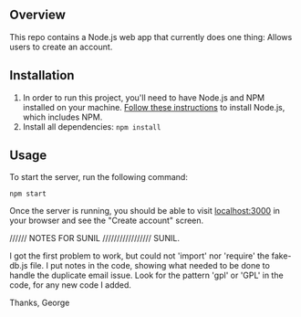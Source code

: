 ## Overview

This repo contains a Node.js web app that currently does one thing: Allows users to create an account.

## Installation

1. In order to run this project, you'll need to have Node.js and NPM installed on your machine. [Follow these instructions](https://www.npmjs.com/get-npm) to install Node.js, which includes NPM.
1. Install all dependencies: `npm install`

## Usage

To start the server, run the following command:

```
npm start
```

Once the server is running, you should be able to visit [localhost:3000](http://localhost:3000) in your browser and see the "Create account" screen.


////// NOTES FOR SUNIL /////////////////
SUNIL.

I got the first problem to work, but could not 'import' nor 'require' the fake-db.js file.  I put notes in the code, showing what needed to be done to handle the duplicate email issue.  Look for the pattern 'gpl' or 'GPL' in the code, for any new code I added.

Thanks,
George
